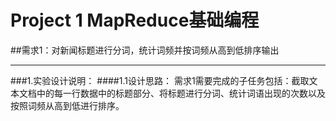 # Project 1 MapReduce基础编程

##需求1：对新闻标题进行分词，统计词频并按词频从高到低排序输出
***
###1.实验设计说明：
####1.1设计思路：
需求1需要完成的子任务包括：截取文本文档中的每一行数据中的标题部分、将标题进行分词、统计词语出现的次数以及按照词频从高到低进行排序。
